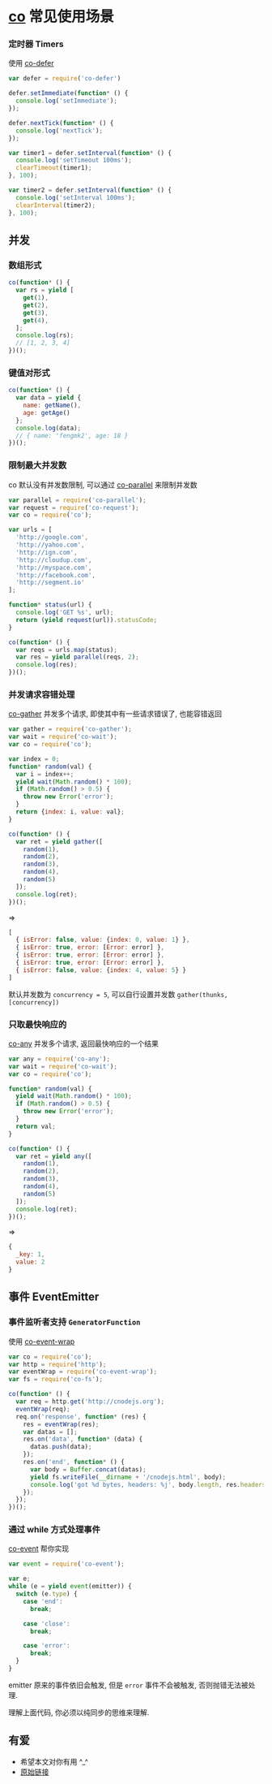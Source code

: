 # [co](https://npm.taobao.org/package/co) 常见使用场景

### 定时器 Timers

使用 [co-defer](https://github.com/cojs/defer)

```js
var defer = require('co-defer')

defer.setImmediate(function* () {
  console.log('setImmediate');
});

defer.nextTick(function* () {
  console.log('nextTick');
});

var timer1 = defer.setInterval(function* () {
  console.log('setTimeout 100ms');
  clearTimeout(timer1);
}, 100);

var timer2 = defer.setInterval(function* () {
  console.log('setInterval 100ms');
  clearInterval(timer2);
}, 100);
```

## 并发

### 数组形式

```js
co(function* () {
  var rs = yield [
    get(1),
    get(2),
    get(3),
    get(4),
  ];
  console.log(rs);
  // [1, 2, 3, 4]
})();
```

### 键值对形式

```js
co(function* () {
  var data = yield {
    name: getName(),
    age: getAge()
  };
  console.log(data);
  // { name: 'fengmk2', age: 18 }
})();
```

### 限制最大并发数

co 默认没有并发数限制, 可以通过 [co-parallel](https://github.com/visionmedia/co-parallel) 来限制并发数

```js
var parallel = require('co-parallel');
var request = require('co-request');
var co = require('co');

var urls = [
  'http://google.com',
  'http://yahoo.com',
  'http://ign.com',
  'http://cloudup.com',
  'http://myspace.com',
  'http://facebook.com',
  'http://segment.io'
];

function* status(url) {
  console.log('GET %s', url);
  return (yield request(url)).statusCode;
}

co(function* () {
  var reqs = urls.map(status);
  var res = yield parallel(reqs, 2);
  console.log(res);
})();
```

### 并发请求容错处理

[co-gather](https://npm.taobao.org/package/co-gather) 并发多个请求, 即使其中有一些请求错误了, 也能容错返回

```js
var gather = require('co-gather');
var wait = require('co-wait');
var co = require('co');

var index = 0;
function* random(val) {
  var i = index++;
  yield wait(Math.random() * 100);
  if (Math.random() > 0.5) {
    throw new Error('error');
  }
  return {index: i, value: val};
}

co(function* () {
  var ret = yield gather([
    random(1),
    random(2),
    random(3),
    random(4),
    random(5)
  ]);
  console.log(ret);
})();
```

=>

```js
[
  { isError: false, value: {index: 0, value: 1} },
  { isError: true, error: [Error: error] },
  { isError: true, error: [Error: error] },
  { isError: true, error: [Error: error] },
  { isError: false, value: {index: 4, value: 5} }
]
```

默认并发数为 `concurrency = 5`, 可以自行设置并发数 `gather(thunks, [concurrency])`

### 只取最快响应的

[co-any](https://github.com/cojs/any) 并发多个请求, 返回最快响应的一个结果

```js
var any = require('co-any');
var wait = require('co-wait');
var co = require('co');

function* random(val) {
  yield wait(Math.random() * 100);
  if (Math.random() > 0.5) {
    throw new Error('error');
  }
  return val;
}

co(function* () {
  var ret = yield any([
    random(1),
    random(2),
    random(3),
    random(4),
    random(5)
  ]);
  console.log(ret);
})();
```

=>

```js
{
  _key: 1,
  value: 2
}
```

## 事件 EventEmitter

### 事件监听者支持 `GeneratorFunction`

使用 [co-event-wrap](https://npm.taobao.org/package/co-event-wrap)

```js
var co = require('co');
var http = require('http');
var eventWrap = require('co-event-wrap');
var fs = require('co-fs');

co(function* () {
  var req = http.get('http://cnodejs.org');
  eventWrap(req);
  req.on('response', function* (res) {
    res = eventWrap(res);
    var datas = [];
    res.on('data', function* (data) {
      datas.push(data);
    });
    res.on('end', function* () {
      var body = Buffer.concat(datas);
      yield fs.writeFile(__dirname + '/cnodejs.html', body);
      console.log('got %d bytes, headers: %j', body.length, res.headers);
    });
  });
})();
```

### 通过 while 方式处理事件

[co-event](https://npm.taobao.org/package/co-event) 帮你实现

```js
var event = require('co-event');

var e;
while (e = yield event(emitter)) {
  switch (e.type) {
    case 'end':
      break;

    case 'close':
      break;

    case 'error':
      break;
  }
}
```

emitter 原来的事件依旧会触发, 但是 `error` 事件不会被触发, 否则抛错无法被处理.

理解上面代码, 你必须以纯同步的思维来理解.

## 有爱

- 希望本文对你有用 ^_^
- [原始链接](/blog/2014/07/co-usage.html)
